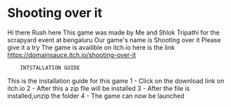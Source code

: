 # Shooting over it 

Hi there Rush here
This game was made by Me and Shlok Tripathi for the scrapyard event at bengaluru
Our game's name is Shooting over it
Please give it a try
The game is availible on itch.io
here is the link
https://domainsauce.itch.io/shooting-over-it

        INTSTALLATION GUIDE 
        
This is the installation guide for this game
1 - Click on the download link on itch.io 
2 - After this a zip file will be installed
3 - After the file is installed,unzip the folder
4 - The game can now be launched  
